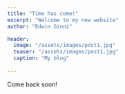 ```yaml
---
title: "Time has come!"
excerpt: "Welcome to my new website"
author: "Edwin Ginni"

header:
  image: "/assets/images/post1.jpg"
  teaser: "/assets/images/post1.jpg"
  caption: "My blog"
  
---
```


Come back soon!